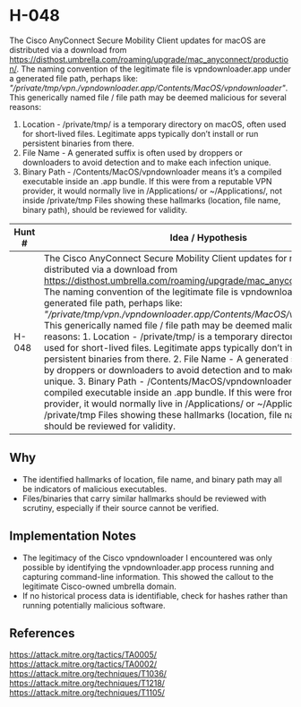 # H-048

The Cisco AnyConnect Secure Mobility Client updates for macOS are distributed via a download from https://disthost.umbrella.com/roaming/upgrade/mac_anyconnect/production/. The naming convention of the legitimate file is vpndownloader.app under a generated file path, perhaps like: _"/private/tmp/vpn.<generated-suffix>/vpndownloader.app/Contents/MacOS/vpndownloader"_. This generically named file / file path may be deemed malicious for several reasons:
1. Location - /private/tmp/ is a temporary directory on macOS, often used for short-lived files. Legitimate apps typically don’t install or run persistent binaries from there.
2. File Name - A generated suffix is often used by droppers or downloaders to avoid detection and to make each infection unique.
3. Binary Path - /Contents/MacOS/vpndownloader means it’s a compiled executable inside an .app bundle. If this were from a reputable VPN provider, it would normally live in /Applications/ or ~/Applications/, not inside /private/tmp
Files showing these hallmarks (location, file name, binary path), should be reviewed for validity.

| Hunt #       | Idea / Hypothesis          | Tactic    | Notes                             | Tags      | Submitter |
|--------------|----------------------------|-----------|-----------------------------------|-----------|-----------|
| H-048    | The Cisco AnyConnect Secure Mobility Client updates for macOS are distributed via a download from https://disthost.umbrella.com/roaming/upgrade/mac_anyconnect/production/. The naming convention of the legitimate file is vpndownloader.app under a generated file path, perhaps like: _"/private/tmp/vpn.<generated-suffix>/vpndownloader.app/Contents/MacOS/vpndownloader"_. This generically named file / file path may be deemed malicious for several reasons: 1. Location - /private/tmp/ is a temporary directory on macOS, often used for short-lived files. Legitimate apps typically don’t install or run persistent binaries from there. 2. File Name - A generated suffix is often used by droppers or downloaders to avoid detection and to make each infection unique. 3. Binary Path - /Contents/MacOS/vpndownloader means it’s a compiled executable inside an .app bundle. If this were from a reputable VPN provider, it would normally live in /Applications/ or ~/Applications/, not inside /private/tmp Files showing these hallmarks (location, file name, binary path), should be reviewed for validity. | Defense Evasion (TA0005), Execution (TA0002), Masquerading (T1036), Signed Binary Proxy Execution (T1218), Ingress Tool Transfer (T1105)  | The legitimacy of the Cisco vpndownloader can be verified by identifying the running process and capturing command-line information. | #DefenseEvasion #Execution #Masquerading #ProxyExecution    | Joshua Hines |

## Why
- The identified hallmarks of location, file name, and binary path may all be indicators of malicious executables.
- Files/binaries that carry similar hallmarks should be reviewed with scrutiny, especially if their source cannot be verified.

## Implementation Notes
- The legitimacy of the Cisco vpndownloader I encountered was only possible by identifying the vpndownloader.app process running and capturing command-line information. This showed the callout to the legitimate Cisco-owned umbrella domain.
- If no historical process data is identifiable, check for hashes rather than running potentially malicious software.

## References
https://attack.mitre.org/tactics/TA0005/
https://attack.mitre.org/tactics/TA0002/
https://attack.mitre.org/techniques/T1036/
https://attack.mitre.org/techniques/T1218/
https://attack.mitre.org/techniques/T1105/
